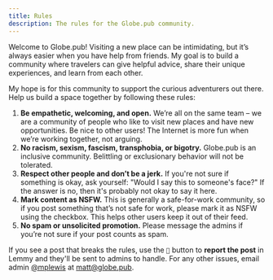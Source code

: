 ```yaml
---
title: Rules
description: The rules for the Globe.pub community.
---
```


Welcome to Globe.pub! Visiting a new place can be intimidating, but it’s always
easier when you have help from friends. My goal is to build a community where
travelers can give helpful advice, share their unique experiences, and learn
from each other.

My hope is for this community to support the curious adventurers out there. Help
us build a space together by following these rules:

1. **Be empathetic, welcoming, and open.** We’re all on the same team – we are a
   community of people who like to visit new places and have new opportunities.
   Be nice to other users! The Internet is more fun when we’re working together,
   not arguing.
2. **No racism, sexism, fascism, transphobia, or bigotry.** Globe.pub is an
   inclusive community. Belittling or exclusionary behavior will not be
   tolerated.
3. **Respect other people and don’t be a jerk.** If you're not sure if something
   is okay, ask yourself: "Would I say this to someone's face?" If the answer is
   no, then it's probably not okay to say it here.
4. **Mark content as NSFW.** This is generally a safe-for-work community, so if
   you post something that’s not safe for work, please mark it as NSFW using the
   checkbox. This helps other users keep it out of their feed.
5. **No spam or unsolicited promotion.** Please message the admins if you’re not
   sure if your post counts as spam.

If you see a post that breaks the rules, use the `🚩` button to **report the
post** in Lemmy and they'll be sent to admins to handle. For any other issues,
email admin [@mplewis](https://lemmy.globe.pub/u/mplewis) at
[matt@globe.pub](mailto:matt@globe.pub).
